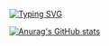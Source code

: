 [![Typing SVG](https://readme-typing-svg.demolab.com?font=Oswald&weight=500&duration=2500&pause=100&color=8047F7&background=DFFF3000&center=true&vCenter=true&multiline=true&repeat=false&random=false&width=436&lines=Hans+Wong)](https://git.io/typing-svg)

[![Anurag's GitHub stats](https://github-readme-stats.vercel.app/api?username=Hanszyy)](https://github.com/anuraghazra/github-readme-stats)

